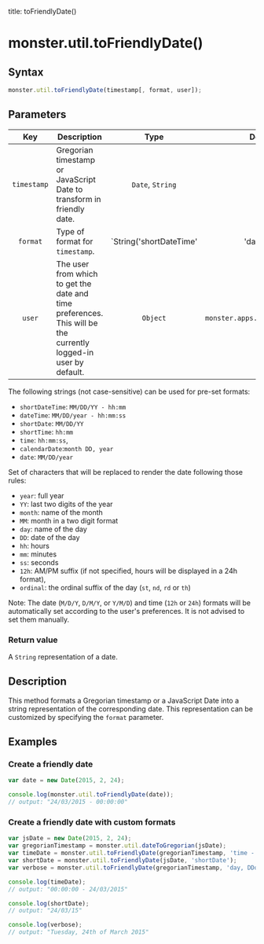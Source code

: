 title: toFriendlyDate()

# monster.util.toFriendlyDate()

## Syntax
```javascript
monster.util.toFriendlyDate(timestamp[, format, user]);
```

## Parameters
Key | Description | Type | Default | Required
:-: | --- | :-: | :-: | :-:
`timestamp` | Gregorian timestamp or JavaScript Date to transform in friendly date. | `Date`, `String` | | `true`
`format` | Type of format for `timestamp`. | `String('shortDateTime' | 'dateTime' | 'shortDate' | 'shortTime' | 'time' | 'calendarDate' | 'date')` | `dateTime` | `false`
`user` | The user from which to get the date and time preferences. This will be the currently logged-in user by default. | `Object` | `monster.apps.auth.currentUser` | `false`

The following strings (not case-sensitive) can be used for pre-set formats:

* `shortDateTime`: `MM/DD/YY - hh:mm`
* `dateTime`: `MM/DD/year - hh:mm:ss`
* `shortDate`: `MM/DD/YY`
* `shortTime`: `hh:mm`
* `time`: `hh:mm:ss`,
* `calendarDate`:`month DD, year`
* `date`: `MM/DD/year`

Set of characters that will be replaced to render the date following those rules:

* `year`: full year
* `YY`: last two digits of the year
* `month`: name of the month
* `MM`: month in a two digit format
* `day`: name of the day
* `DD`: date of the day
* `hh`: hours
* `mm`: minutes
* `ss`: seconds
* `12h`: AM/PM suffix (if not specified, hours will be displayed in a 24h format),
* `ordinal`: the ordinal suffix of the day (`st`, `nd`, `rd` or `th`)

Note: The date (`M/D/Y`, `D/M/Y`, or `Y/M/D`) and time (`12h` or `24h`) formats will be automatically set according to the user's preferences. It is not advised to set them manually.

### Return value
A `String` representation of a date.

## Description
This method formats a Gregorian timestamp or a JavaScript Date into a string representation of the corresponding date. This representation can be customized by specifying the `format` parameter.

## Examples
### Create a friendly date
```javascript
var date = new Date(2015, 2, 24);

console.log(monster.util.toFriendlyDate(date));
// output: "24/03/2015 - 00:00:00"
```

### Create a friendly date with custom formats
```javascript
var jsDate = new Date(2015, 2, 24);
var gregorianTimestamp = monster.util.dateToGregorian(jsDate);
var timeDate = monster.util.toFriendlyDate(gregorianTimestamp, 'time - date');
var shortDate = monster.util.toFriendlyDate(jsDate, 'shortDate');
var verbose = monster.util.toFriendlyDate(gregorianTimestamp, 'day, DDordinal of month year');

console.log(timeDate);
// output: "00:00:00 - 24/03/2015"

console.log(shortDate);
// output: "24/03/15"

console.log(verbose);
// output: "Tuesday, 24th of March 2015"
```
